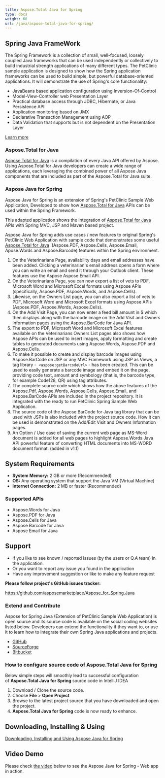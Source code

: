 ```yaml
---
title: Aspose.Total Java for Spring
type: docs
weight: 60
url: /java/aspose-total-java-for-spring/
---
```


## **Spring Java FrameWork**
The Spring Framework is a collection of small, well-focused, loosely coupled Java frameworks that can be used independently or collectively to build industrial strength applications of many different types. The PetClinic sample application is designed to show how the Spring application frameworks can be used to build simple, but powerful database-oriented applications. It will demonstrate the use of Spring's core functionality:

- JavaBeans based application configuration using Inversion-Of-Control
- Model-View-Controller web Presentation Layer
- Practical database access through JDBC, Hibernate, or Java Persistence API
- Application monitoring based on JMX
- Declarative Transaction Management using AOP
- Data Validation that supports but is not dependent on the Presentation Layer

[Learn more](https://docs.spring.io/spring-framework/docs/current/reference/html/overview.html)
### **Aspose.Total for Java**
[Aspose.Total for Java](https://products.aspose.com/total/java/) is a compilation of every Java API offered by Aspose. Using Aspose.Total for Java developers can create a wide range of applications, each leveraging the combined power of all Aspose Java components that are included as part of the Aspose.Total for Java suite.
### **Aspose Java for Spring**
Aspose Java for Spring is an extension of Spring's PetClinic Sample Web Application, Developed to show how [Aspose.Total for Java](https://products.aspose.com/total/java/) APIs can be used within the Spring Framework. 

This adapted application shows the Integration of [Aspose.Total for Java](https://products.aspose.com/total/java/) APIs with Spring MVC, JSP and Maven based project.

Aspose Java for Spring adds use cases / new features to original Spring's PetClinic Web Application with sample code that demonstrates some useful [Aspose.Total for Java](https://products.aspose.com/total/java/)  (Aspose.PDF, Aspose.Cells, Aspose.Email, Apose.Words and Aspose.Barcode) features within the Spring environment.

1. On the Veterinarians Page, availability days and email addresses have been added. Clicking a veterinarian's email address opens a form where you can write an email and send it through your Outlook client. These features use the Aspose Aspose.Email API.
1. On the Veterinarians Page, you can now export a list of vets to PDF, Microsoft Word and Microsoft Excel formats using Aspose APIs (specifically, Aspose.PDF, Aspose.Words, and Aspose.Cells).
1. Likewise, on the Owners List page, you can also export a list of vets to PDF, Microsoft Word and Microsoft Excel formats using Aspose APIs (Aspose.PDF, Aspose.Words, Aspose.Cells).
1. On the Add Visit Page, you can now enter a feed bill amount in $ which then displays along with the barcode image on the Add Visit and Owners Information pages using the Aspose.BarCode for Java API.
1. The export to PDF, Microsoft Word and Microsoft Excel features available on the Veterinarians Owners List pages also shows how Aspose APIs can be used to insert images, apply formatting and create tables to generated documents using Aspose.Words, Aspose.PDF and Aspose.Cells.
1. To make it possible to create and display barcode images using Aspose.BarCode on JSP or any MVC Framework using JSP as Views, a tag library -  `<aspose:getBarcodeUrl>` - has been created. This can be used to easily generate a barcode image and embed it on the page, providing code text, amount and symbology (that is, the barcode type, for example Code128, QR) using tag attributes.
1. The complete source code which shows how the above features of the Aspose.Pdf, Aspose.Words, Aspose.Cells, Aspose.Email, and Aspose.BarCode APIs are included in the project repository. It is integrated with the ready to run PetClinic Spring Sample Web Application.
1. The source code of the Aspose.BarCode for Java tag library that can be used with JSPs is also included with the project source code. How it can be used is demonstrated on the Add/Edit Visit and Owners Information pages.
1. An Option / Use case of saving the current web page as MS-Word document is added for all web pages to highlight Aspose.Words Java API powerful feature of converting HTML documents into MS-WORD document format. (added in v1.1)
## **System Requirements**
- **System Memory:** 2 GB or more (Recommended)
- **OS:** Any operating system that support the Java VM (Virtual Machine)
- **Internet Connection:** 2 MB or faster (Recommended)
### **Supported APIs**
- Aspose.Words for Java
- Aspose.PDF for Java
- Aspose.Cells for Java
- Aspose Barcode for Java
- Aspose Email for Java
## **Support**
- If you like to see known / reported issues (by the users or Q.A team) in the application.
- Or you want to report any issue you found in the application
- Have any improvement suggestion or like to make any feature request

**Please follow project's GitHub issues tracker:**

<https://github.com/asposemarketplace/Aspose_for_Spring.Java>
### **Extend and Contribute**
Aspose for Spring Java (Extension of PetClinic Sample Web Application) is open source and its source code is available on the social coding websites listed below. Developers can extend the functionality if they want to, or use it to learn how to integrate their own Spring Java applications and projects.

- [GitHub](https://github.com/asposemarketplace/Aspose_for_Spring.Java)
- [SourceForge](https://sourceforge.net/projects/asposeforspringjava/)
- [Bitbucket](https://bitbucket.org/asposemarketplace/aspose-for-spring.java/src/master/)

### **How to configure source code of Aspose.Total Java for Spring**
Below simple steps will smoothly lead to successful configuration of **Aspose.Total Java for Spring** source code in IntelliJ IDEA

1. Download / Clone the source code.
1. Choose **File** > **Open Project**
1. Browse to the latest project source that you have downloaded and open the project.
1. **Aspose.Total Java for Spring** code is now ready to enhance.
## **Downloading, Installing & Using**
﻿[Downloading, Installing and Using Aspose Java for Spring](/total/java/downloading-installing-and-using-aspose-java-for-spring/)
## **Video Demo**
Please check [the video](https://www.youtube.com/watch?v=GLujBd6gq_Y&feature=youtu.be) below to see the Aspose Java for Spring - Web app in action.
